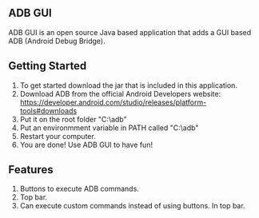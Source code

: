 ## ADB GUI
ADB GUI is an open source Java based application that adds a GUI based ADB (Android Debug Bridge).

## Getting Started
1. To get started download the jar that is included in this application.
2. Download ADB from the official Android Developers website: https://developer.android.com/studio/releases/platform-tools#downloads
3. Put it on the root folder "C:\adb"
4. Put an environmment variable in PATH called "C:\adb"
5. Restart your computer.
6. You are done! Use ADB GUI to have fun!

## Features
1. Buttons to execute ADB commands.
2. Top bar.
3. Can execute custom commands instead of using buttons. In top bar.